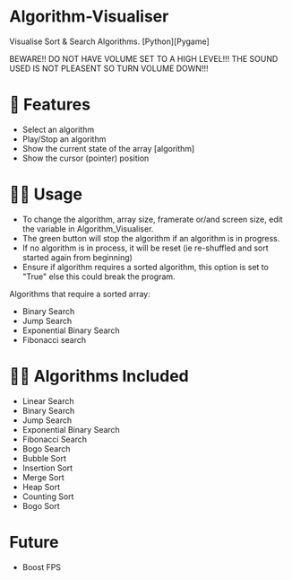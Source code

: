 # Algorithm-Visualiser
Visualise Sort &amp; Search Algorithms. [Python][Pygame]

BEWARE!! DO NOT HAVE VOLUME SET TO A HIGH LEVEL!!!
THE SOUND USED IS NOT PLEASENT SO TURN VOLUME DOWN!!!

# 🧾 Features
- Select an algorithm
- Play/Stop an algorithm
- Show the current state of the array [algorithm]
- Show the cursor (pointer) position

# 🧑‍🏫 Usage
- To change the algorithm, array size, framerate or/and screen size, edit the variable in Algorithm_Visualiser.
- The green button will stop the algorithm if an algorithm is in progress. 
- If no algorithm is in process, it will be reset (ie re-shuffled and sort started again from beginning)
- Ensure if algorithm requires a sorted algorithm, this option is set to "True" else this could break the program.

Algorithms that require a sorted array:
- Binary Search
- Jump Search 
- Exponential Binary Search
- Fibonacci search

# 👨‍💻 Algorithms Included
- Linear Search
- Binary Search
- Jump Search
- Exponential Binary Search
- Fibonacci Search
- Bogo Search
- Bubble Sort
- Insertion Sort
- Merge Sort
- Heap Sort
- Counting Sort
- Bogo Sort

# Future
- Boost FPS
